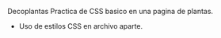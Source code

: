 Decoplantas
Practica de CSS basico en una pagina de plantas.
- Uso de estilos CSS en archivo aparte.
